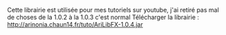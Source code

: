 Cette librairie est utilisée pour mes tutoriels sur youtube, j'ai retiré pas mal de choses de la 1.0.2 à la 1.0.3 c'est normal
Télécharger la librairie : http://arinonia.chaun14.fr/tuto/AriLibFX-1.0.4.jar
